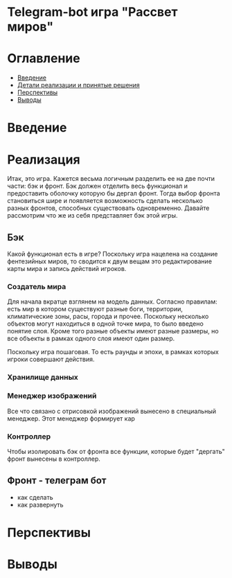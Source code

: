 # Telegram-bot игра "Рассвет миров"
# Оглавление
- [Введение](#введение)
- [Детали реализации и принятые решения](#реализация)
- [Перспективы](#перспективы)
- [Выводы](#выводы)

# Введение
# Реализация 
Итак, это игра. Кажется весьма логичным разделить ее на две почти части: бэк и фронт.
Бэк должен отделить весь функционал и предоставить оболочку которую бы дергал фронт.
Тогда выбор фронта становиться шире и появляется возможность сделать несколько 
разных фронтов, способных существовать одновременно. 
Давайте рассмотрим что же из себя представляет бэк этой игры.
## Бэк
Какой функционал есть в игре?
Поскольку игра нацелена на создание фентезийных миров, 
то сводится к двум вещам это редактирование карты мира и запись действий игроков.
### Создатель мира
Для начала вкратце взглянем на модель данных. 
Согласно правилам: есть мир в котором существуют разные
боги, территории, климатические зоны, расы, города и прочее.
Поскольку несколько объектов могут находиться в одной точке мира, 
то было введено понятие слоя. Кроме того разные объекты имеют 
разные размеры, но все объекты в рамках одного слоя имеют один размер.

Поскольку игра пошаговая. То есть раунды и эпохи, 
в рамках которых игроки совершают действия.
### Хранилище данных

### Менеджер изображений
Все что связано с отрисовкой изображений вынесено в специальный менеджер.
Этот менеджер формирует кар
### Контроллер
Чтобы изолировать бэк от фронта все функции, которые будет "дергать" фронт
вынесены в контроллер.
## Фронт - телеграм бот
- как сделать 
- как развернуть
# Перспективы
# Выводы
